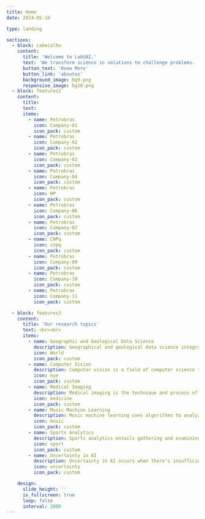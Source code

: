 ```yaml
---
title: Home
date: 2024-05-16

type: landing

sections:
  - block: cabecalho
    content:
      title: 'Welcome to LabUAI.'
      text: 'We transform science in solutions to challenge problems. '
      button_text: 'Know More'
      button_link: 'aboutus'
      background_image: bg9.png
      responsive_image: bg10.png
  - block: features2
    content:
      title:
      text:
      items:
        - name: Petrobras
          icon: Company-01
          icon_pack: custom
        - name: Petrobras
          icon: Company-02
          icon_pack: custom
        - name: Petrobras
          icon: Company-03
          icon_pack: custom
        - name: Petrobras
          icon: Company-04
          icon_pack: custom
        - name: Petrobras
          icon: HP
          icon_pack: custom
        - name: Petrobras
          icon: Company-06
          icon_pack: custom
        - name: Petrobras
          icon: Company-07
          icon_pack: custom
        - name: CNPq
          icon: cnpq
          icon_pack: custom
        - name: Petrobras
          icon: Company-09
          icon_pack: custom
        - name: Petrobras
          icon: Company-10
          icon_pack: custom
        - name: Petrobras
          icon: Company-11
          icon_pack: custom

  - block: features3
    content:
      title: 'Our research topics'
      text: <br><br>
      items:
        - name: Geographic and Geological Data Science
          description: Geographical and geological data science integrates spatial and earth data to analyze and solve complex environmental problems.
          icon: World
          icon_pack: custom
        - name: Computer Vision
          description: Computer vision is a field of computer science that focuses on enabling computers to identify and understand objects and people in images and videos.
          icon: eye
          icon_pack: custom
        - name: Medical Imaging
          description: Medical imaging is the technique and process of imaging the interior of a body for clinical analysis and medical intervention.
          icon: medicine
          icon_pack: custom
        - name: Music Machine Learning
          description: Music machine learning uses algorithms to analyze, generate, and understand music through data-driven methods.
          icon: music
          icon_pack: custom
        - name: Sports Analytics
          description: Sports analytics entails gathering and examining historical data to offer a competitive advantage to teams or individuals.
          icon: sport
          icon_pack: custom
        - name: Uncertainty in AI
          description: Uncertainty in AI occurs when there's insufficient information or ambiguity in data, affecting decision-making and predictions.
          icon: uncertainty
          icon_pack: custom

    design:
      slide_height: ''
      is_fullscreen: true
      loop: false
      interval: 2000
---
```

